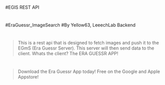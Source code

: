 #EGIS REST API
#
#EraGuessr_ImageSearch
#By Yellow63, LeeechLab Backend
# 
>This is a rest api that is designed to fetch images and push it to the EGmS (Era Guessr Server). This server will then send data to the client. Whats the client? The ERA GUESSR APP!
#
>Download the Era Guessr App today! Free on the Google and Apple Appstore!
